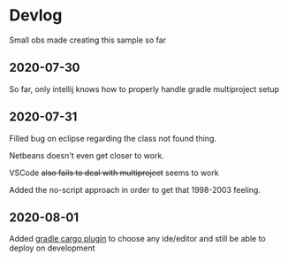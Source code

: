 # Devlog

Small obs made creating this sample so far

## 2020-07-30

So far, only intellij knows how to properly handle gradle multiproject setup

## 2020-07-31

Filled bug on eclipse regarding the class not found thing.

Netbeans doesn't even get closer to work.

VSCode ~~also fails to deal with multiproject~~ seems to work 

Added the no-script approach in order to get that 1998-2003 feeling.

## 2020-08-01

Added [gradle cargo plugin](https://github.com/bmuschko/gradle-cargo-plugin/blob/master/README.md)
to choose any ide/editor and still be able to deploy on development
